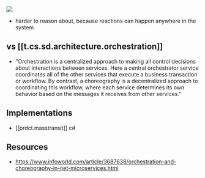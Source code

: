 
![](/assets/images/2023-10-06-14-21-19.png)

- harder to reason about, because reactions can happen anywhere in the system

## vs [[t.cs.sd.architecture.orchestration]]

- "Orchestration is a centralized approach to making all control decisions about interactions between services. Here a central orchestrator service coordinates all of the other services that execute a business transaction or workflow. By contrast, a choreography is a decentralized approach to coordinating this workflow, where each service determines its own behavior based on the messages it receives from other services."


## Implementations

- [[prdct.masstransit]] c#

## Resources

- https://www.infoworld.com/article/3687638/orchestration-and-choreography-in-net-microservices.html
